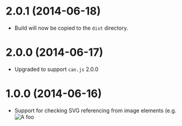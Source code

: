 # 2.0.1 (2014-06-18)

  * Build will now be copied to the `dist` directory.

# 2.0.0 (2014-06-17)

  * Upgraded to support `can.js` 2.0.0

# 1.0.0 (2014-06-16)

  * Support for checking SVG referencing from image elements (e.g. <img src="foo.svg" alt="A foo">

